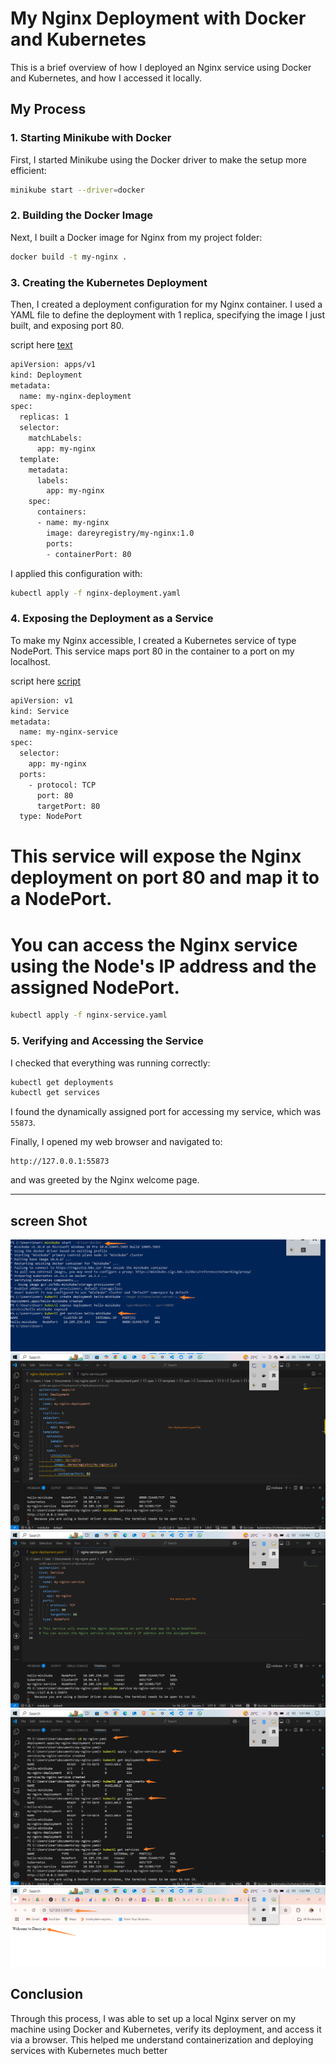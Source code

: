 
# My Nginx Deployment with Docker and Kubernetes

This is a brief overview of how I deployed an Nginx service using Docker and Kubernetes, and how I accessed it locally.

## My Process

### 1. Starting Minikube with Docker

First, I started Minikube using the Docker driver to make the setup more efficient:

```bash
minikube start --driver=docker
```

### 2. Building the Docker Image

Next, I built a Docker image for Nginx from my project folder:

```bash
docker build -t my-nginx .
```

### 3. Creating the Kubernetes Deployment

Then, I created a deployment configuration for my Nginx container. I used a YAML file to define the deployment with 1 replica, specifying the image I just built, and exposing port 80.

script here [text](./nginx-deployment.yaml)
```bash
apiVersion: apps/v1
kind: Deployment
metadata:
  name: my-nginx-deployment
spec:
  replicas: 1
  selector:
    matchLabels:
      app: my-nginx
  template:
    metadata:
      labels:
        app: my-nginx
    spec:
      containers:
      - name: my-nginx
        image: dareyregistry/my-nginx:1.0
        ports:
        - containerPort: 80

```
I applied this configuration with:

```bash
kubectl apply -f nginx-deployment.yaml
```

### 4. Exposing the Deployment as a Service

To make my Nginx accessible, I created a Kubernetes service of type NodePort. This service maps port 80 in the container to a port on my localhost.

script here [script](./nginx-service.yaml)

```bash
apiVersion: v1
kind: Service
metadata:
  name: my-nginx-service
spec:
  selector:
    app: my-nginx
  ports:
    - protocol: TCP
      port: 80
      targetPort: 80
  type: NodePort
```
# This service will expose the Nginx deployment on port 80 and map it to a NodePort.
# You can access the Nginx service using the Node's IP address and the assigned NodePort.


```bash
kubectl apply -f nginx-service.yaml
```

### 5. Verifying and Accessing the Service

I checked that everything was running correctly:

```bash
kubectl get deployments
kubectl get services
```

I found the dynamically assigned port for accessing my service, which was `55873`.

Finally, I opened my web browser and navigated to:

```
http://127.0.0.1:55873
```

and was greeted by the Nginx welcome page.



---
## screen Shot
![talk](./imgs/res1.png)
![talk](./imgs/res2.png)
![talk](./imgs/res3.png)
![talk](./imgs/res4.png)
![talk](./imgs/res5.png)

## Conclusion

Through this process, I was able to set up a local Nginx server on my machine using Docker and Kubernetes, verify its deployment, and access it via a browser. This helped me understand containerization and deploying services with Kubernetes much better